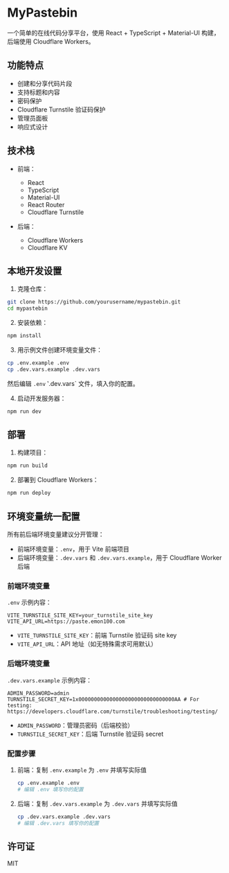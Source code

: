 # MyPastebin

一个简单的在线代码分享平台，使用 React + TypeScript + Material-UI 构建，后端使用 Cloudflare Workers。

## 功能特点

- 创建和分享代码片段
- 支持标题和内容
- 密码保护
- Cloudflare Turnstile 验证码保护
- 管理员面板
- 响应式设计

## 技术栈

- 前端：
  - React
  - TypeScript
  - Material-UI
  - React Router
  - Cloudflare Turnstile

- 后端：
  - Cloudflare Workers
  - Cloudflare KV

## 本地开发设置

1. 克隆仓库：
```bash
git clone https://github.com/yourusername/mypastebin.git
cd mypastebin
```

2. 安装依赖：
```bash
npm install
```

3. 用示例文件创建环境变量文件：
```bash
cp .env.example .env
cp .dev.vars.example .dev.vars
```
然后编辑 `.env` ‵.dev.vars` 文件，填入你的配置。

4. 启动开发服务器：
```bash
npm run dev
```

## 部署

1. 构建项目：
```bash
npm run build
```

2. 部署到 Cloudflare Workers：
```bash
npm run deploy
```

## 环境变量统一配置

所有前后端环境变量建议分开管理：

- 前端环境变量：`.env`，用于 Vite 前端项目
- 后端环境变量：`.dev.vars` 和 `.dev.vars.example`，用于 Cloudflare Worker 后端

### 前端环境变量

`.env` 示例内容：
```
VITE_TURNSTILE_SITE_KEY=your_turnstile_site_key
VITE_API_URL=https://paste.emon100.com
```

- `VITE_TURNSTILE_SITE_KEY`：前端 Turnstile 验证码 site key
- `VITE_API_URL`：API 地址（如无特殊需求可用默认）

### 后端环境变量

`.dev.vars.example` 示例内容：
```
ADMIN_PASSWORD=admin
TURNSTILE_SECRET_KEY=1x0000000000000000000000000000000AA # For testing: https://developers.cloudflare.com/turnstile/troubleshooting/testing/
```

- `ADMIN_PASSWORD`：管理员密码（后端校验）
- `TURNSTILE_SECRET_KEY`：后端 Turnstile 验证码 secret

### 配置步骤

1. 前端：复制 `.env.example` 为 `.env` 并填写实际值
   ```bash
   cp .env.example .env
   # 编辑 .env 填写你的配置
   ```
2. 后端：复制 `.dev.vars.example` 为 `.dev.vars` 并填写实际值
   ```bash
   cp .dev.vars.example .dev.vars
   # 编辑 .dev.vars 填写你的配置
   ```

## 许可证

MIT
